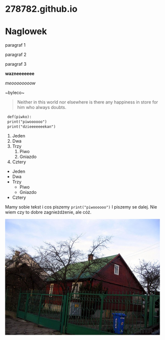 # 278782.github.io
# Naglowek

paragraf 1

paragraf 2

paragraf 3

**wazneeeeeee**

*meoooooooow*

~byleco~

> Neither in this world nor elsewhere is there any happiness in store for him who always doubts.
```
 def(piwko):
 print("piwoooooo")
 print("dzieeeeeeekan")
 ```
1. Jeden
2. Dwa
3. Trzy
    1. Piwo
    2. Gniazdo
4. Cztery

- Jeden
- Dwa
- Trzy
    - Piwo
    - Gniazdo
- Cztery


Mamy sobie tekst i cos piszemy
`print("piwoooooo")`
 I piszemy se dalej. Nie wiem czy to dobre zagnieżdżenie, ale cóż.
 
 ![alt](https://github.com/mpniewskii/WDP-2021-Marcin-Pniewski/blob/283985c7cc65ae86c3dbbd9702d77abbbfadec63/Zaskroniec/Tlo.jpg)	
